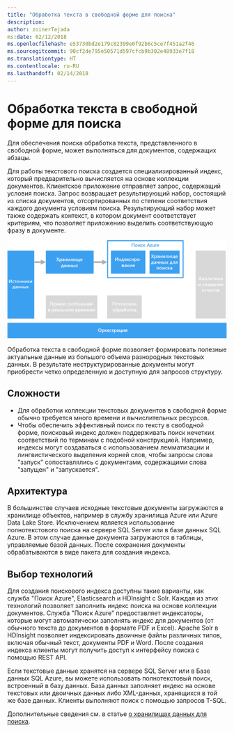 ```yaml
---
title: "Обработка текста в свободной форме для поиска"
description: 
author: zoinerTejada
ms:date: 02/12/2018
ms.openlocfilehash: e53730bd2e179c82399e0f92b6c5ce7f451a2f46
ms.sourcegitcommit: 90cf2de795e50571d597cfcb9b302e48933e7f18
ms.translationtype: HT
ms.contentlocale: ru-RU
ms.lasthandoff: 02/14/2018
---
```

# <a name="processing-free-form-text-for-search"></a>Обработка текста в свободной форме для поиска

Для обеспечения поиска обработка текста, представленного в свободной форме, может выполняться для документов, содержащих абзацы.

Для работы текстового поиска создается специализированный индекс, который предварительно вычисляется на основе коллекции документов. Клиентское приложение отправляет запрос, содержащий условия поиска. Запрос возвращает результирующий набор, состоящий из списка документов, отсортированных по степени соответствия каждого документа условиям поиска. Результирующий набор может также содержать контекст, в котором документ соответствует критериям, что позволяет приложению выделить соответствующую фразу в документе. 

![](./images/search-pipeline.png)

Обработка текста в свободной форме позволяет формировать полезные актуальные данные из большого объема разнородных текстовых данных. В результате неструктурированные документы могут приобрести четко определенную и доступную для запросов структуру.


## <a name="challenges"></a>Сложности

- Для обработки коллекции текстовых документов в свободной форме обычно требуется много времени и вычислительных ресурсов.
- Чтобы обеспечить эффективный поиск по тексту в свободной форме, поисковый индекс должен поддерживать поиск нечетких соответствий по терминам с подобной конструкцией. Например, индексы могут создаваться с использованием лемматизации и лингвистического выделения корней слов, чтобы запросы слова "запуск" сопоставлялись с документами, содержащими слова "запущен" и "запускается".

## <a name="architecture"></a>Архитектура

В большинстве случаев исходные текстовые документы загружаются в хранилище объектов, например в службу хранилища Azure или Azure Data Lake Store. Исключением является использование полнотекстового поиска на сервере SQL Server или в базе данных SQL Azure. В этом случае данные документа загружаются в таблицы, управляемые базой данных. После сохранения документы обрабатываются в виде пакета для создания индекса.

## <a name="technology-choices"></a>Выбор технологий

Для создания поискового индекса доступны такие варианты, как служба "Поиск Azure", Elasticsearch и HDInsight с Solr. Каждая из этих технологий позволяет заполнить индекс поиска на основе коллекции документов. Служба "Поиск Azure" предоставляет индексаторы, которые могут автоматически заполнять индекс для документов (от обычного текста до документов в формате PDF и Excel). Apache Solr в HDInsight позволяет индексировать двоичные файлы различных типов, включая обычный текст, документы PDF и Word. После создания индекса клиенты могут получить доступ к интерфейсу поиска с помощью REST API. 

Если текстовые данные хранятся на сервере SQL Server или в Базе данных SQL Azure, вы можете использовать полнотекстовый поиск, встроенный в базу данных. База данных заполняет индекс на основе текстовых или двоичных данных либо XML-данных, хранящихся в той же базе данных. Клиенты выполняют поиск с помощью запросов T-SQL. 

Дополнительные сведения см. в статье [о хранилищах данных для поиска](../technology-choices/search-options.md).
